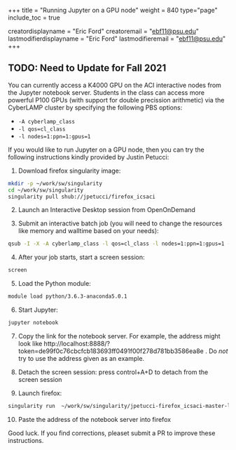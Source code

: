 +++
title = "Running Jupyter on a GPU node"
weight = 840
type="page"
include_toc = true

creatordisplayname = "Eric Ford"
creatoremail = "ebf11@psu.edu"
lastmodifierdisplayname = "Eric Ford"
lastmodifieremail = "ebf11@psu.edu"
+++

## TODO: Need to Update for Fall 2021

You can currently access a K4000 GPU on the ACI interactive nodes from the Jupyter notebook server.  Students in the class can access more powerful P100 GPUs (with support for double precission arithmetic) via the CyberLAMP cluster by specifying the following PBS options:
- `-A cyberlamp_class`
- `-l qos=cl_class`
- `-l nodes=1:ppn=1:gpus=1` 

If you would like to run Jupyter on a GPU node, then you can try the following instructions kindly provided by Justin Petucci:

1. Download firefox singularity image:
```bash
mkdir -p ~/work/sw/singularity
cd ~/work/sw/singularity
singularity pull shub://jpetucci/firefox_icsaci
```

2. Launch an Interactive Desktop session from OpenOnDemand

3. Submit an interactive batch job (you will need to change the resources like memory and walltime based on your needs):
```bash
qsub -I -X -A cyberlamp_class -l qos=cl_class -l nodes=1:ppn=1:gpus=1 -l walltime=2:00:00
```

4. After your job starts, start a screen session:
```bash
screen
```

5. Load the Python module:
```bash
module load python/3.6.3-anaconda5.0.1
```

6. Start Jupyter:
```bash
jupyter notebook
```

7. Copy the link for the notebook server.  For example, the address might look like http://localhost:8888/?token=de99f0c76cbcfcb183693ff0491f00f278d781bb3586ea8e . Do *not* try to use the address given as an example.

8. Detach the screen session:
 press control+A+D to detach from the screen session

9. Launch firefox:
```bash
singularity run  ~/work/sw/singularity/jpetucci-firefox_icsaci-master-latest.simg
```

10. Paste the address of the notebook server into firefox 

Good luck.  If you find corrections, pleaset submit a PR to improve these instructions. 
